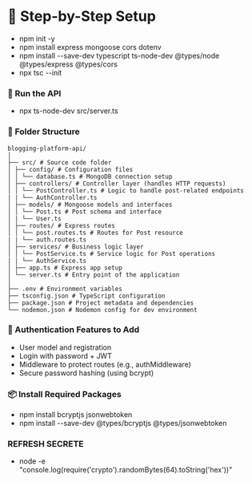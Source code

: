 # 🔧 Step-by-Step Setup

- npm init -y
- npm install express mongoose cors dotenv
- npm install --save-dev typescript ts-node-dev @types/node @types/express @types/cors
- npx tsc --init

### 🚀 Run the API

- npx ts-node-dev src/server.ts

### 📁 Folder Structure

```
blogging-platform-api/
│
├── src/ # Source code folder
│ ├── config/ # Configuration files
│ │ └── database.ts # MongoDB connection setup
│ ├── controllers/ # Controller layer (handles HTTP requests)
│ │ └── PostController.ts # Logic to handle post-related endpoints
| | └── AuthController.ts
│ ├── models/ # Mongoose models and interfaces
│ │ └── Post.ts # Post schema and interface
│ | └── User.ts
│ ├── routes/ # Express routes
│ │ └── post.routes.ts # Routes for Post resource
| | └── auth.routes.ts
│ ├── services/ # Business logic layer
│ │ └── PostService.ts # Service logic for Post operations
| | └── AuthService.ts
│ ├── app.ts # Express app setup
│ └── server.ts # Entry point of the application
│
├── .env # Environment variables
├── tsconfig.json # TypeScript configuration
├── package.json # Project metadata and dependencies
└── nodemon.json # Nodemon config for dev environment
```

### 🔐 Authentication Features to Add

- User model and registration
- Login with password + JWT
- Middleware to protect routes (e.g., authMiddleware)
- Secure password hashing (using bcrypt)

### 📦 Install Required Packages

- npm install bcryptjs jsonwebtoken
- npm install --save-dev @types/bcryptjs @types/jsonwebtoken

### REFRESH SECRETE

- node -e "console.log(require('crypto').randomBytes(64).toString('hex'))"
